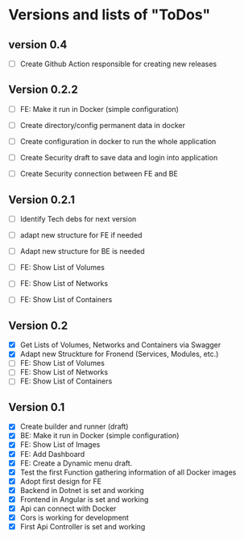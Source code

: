 # Versions and lists of "ToDos" 

## version 0.4
- [ ] Create Github Action responsible for creating new releases

## Version 0.2.2 

- [ ] FE: Make it run in Docker (simple configuration)
- [ ] Create directory/config permanent data in docker
- [ ] Create configuration in docker to run the whole application
- [ ] Create Security draft to save data and login into application
- [ ] Create Security connection between FE and BE


## Version 0.2.1

- [ ] Identify Tech debs for next version
- [ ] adapt new structure for FE if needed
- [ ] Adapt new structure for BE is needed
- [ ] FE: Show List of Volumes
- [ ] FE: Show List of Networks
- [ ] FE: Show List of Containers


## Version 0.2
- [x] Get Lists of Volumes, Networks and Containers via Swagger
- [X] Adapt new Struckture for Fronend (Services, Modules, etc.)
- [ ] FE: Show List of Volumes
- [ ] FE: Show List of Networks
- [ ] FE: Show List of Containers

## Version 0.1
- [x] Create builder and runner (draft)
- [x] BE: Make it run in Docker (simple configuration)
- [x] FE: Show List of Images
- [x] FE: Add Dashboard
- [x] FE: Create a Dynamic menu draft.
- [x] Test the first Function gathering information of all Docker images
- [x] Adopt first design for FE
- [x] Backend in Dotnet is set and working
- [x] Frontend in Angular is set and working
- [x] Api can connect with Docker
- [x] Cors is working for development
- [x] First Api Controller is set and working
